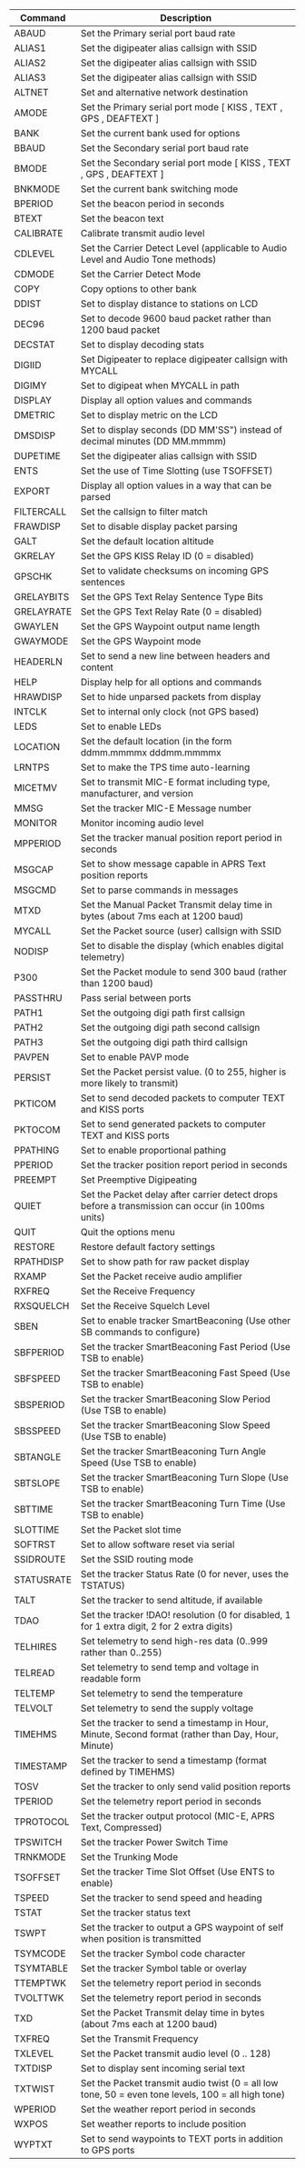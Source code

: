 | Command | Description |
|--- | --- |
|ABAUD|Set the Primary serial port baud rate|
|ALIAS1|Set the digipeater alias callsign with SSID|
|ALIAS2|Set the digipeater alias callsign with SSID|
|ALIAS3|Set the digipeater alias callsign with SSID|
|ALTNET|Set and alternative network destination|
|AMODE|Set the Primary serial port mode [ KISS , TEXT , GPS , DEAFTEXT ]|
|BANK|Set the current bank used for options|
|BBAUD|Set the Secondary serial port baud rate|
|BMODE|Set the Secondary serial port mode [ KISS , TEXT , GPS , DEAFTEXT ]|
|BNKMODE|Set the current bank switching mode|
|BPERIOD|Set the beacon period in seconds|
|BTEXT|Set the beacon text|
|CALIBRATE|Calibrate transmit audio level|
|CDLEVEL|Set the Carrier Detect Level (applicable to Audio Level and Audio Tone methods)|
|CDMODE|Set the Carrier Detect Mode|
|COPY|Copy options to other bank|
|DDIST|Set to display distance to stations on LCD|
|DEC96|Set to decode 9600 baud packet rather than 1200 baud packet|
|DECSTAT|Set to display decoding stats|
|DIGIID|Set Digipeater to replace digipeater callsign with MYCALL|
|DIGIMY|Set to digipeat when MYCALL in path|
|DISPLAY|Display all option values and commands|
|DMETRIC|Set to display metric on the LCD|
|DMSDISP|Set to display seconds (DD MM'SS") instead of decimal minutes (DD MM.mmmm)|
|DUPETIME|Set the digipeater alias callsign with SSID|
|ENTS|Set the use of Time Slotting (use TSOFFSET)|
|EXPORT|Display all option values in a way that can be parsed|
|FILTERCALL|Set the callsign to filter match|
|FRAWDISP|Set to disable display packet parsing|
|GALT|Set the default location altitude|
|GKRELAY|Set the GPS KISS Relay ID (0 = disabled)|
|GPSCHK|Set to validate checksums on incoming GPS sentences|
|GRELAYBITS|Set the GPS Text Relay Sentence Type Bits|
|GRELAYRATE|Set the GPS Text Relay Rate (0 = disabled)|
|GWAYLEN|Set the GPS Waypoint output name length|
|GWAYMODE|Set the GPS Waypoint mode|
|HEADERLN|Set to send a new line between headers and content|
|HELP|Display help for all options and commands|
|HRAWDISP|Set to hide unparsed packets from display|
|INTCLK|Set to internal only clock (not GPS based)|
|LEDS|Set to enable LEDs|
|LOCATION|Set the default location (in the form ddmm.mmmmx dddmm.mmmmx|
|LRNTPS|Set to make the TPS time auto-learning|
|MICETMV|Set to transmit MIC-E format including type, manufacturer, and version|
|MMSG|Set the tracker MIC-E Message number|
|MONITOR|Monitor incoming audio level|
|MPPERIOD|Set the tracker manual position report period in seconds|
|MSGCAP|Set to show message capable in APRS Text position reports|
|MSGCMD|Set to parse commands in messages|
|MTXD|Set the Manual Packet Transmit delay time in bytes (about 7ms each at 1200 baud)|
|MYCALL|Set the Packet source (user) callsign with SSID|
|NODISP|Set to disable the display (which enables digital telemetry)|
|P300|Set the Packet module to send 300 baud (rather than 1200 baud)|
|PASSTHRU|Pass serial between ports|
|PATH1|Set the outgoing digi path first callsign|
|PATH2|Set the outgoing digi path second callsign|
|PATH3|Set the outgoing digi path third callsign|
|PAVPEN|Set to enable PAVP mode|
|PERSIST|Set the Packet persist value.  (0 to 255, higher is more likely to transmit)|
|PKTICOM|Set to send decoded packets to computer TEXT and KISS ports|
|PKTOCOM|Set to send generated packets to computer TEXT and KISS ports|
|PPATHING|Set to enable proportional pathing|
|PPERIOD|Set the tracker position report period in seconds|
|PREEMPT|Set Preemptive Digipeating|
|QUIET|Set the Packet delay after carrier detect drops before a transmission can occur (in 100ms units)|
|QUIT|Quit the options menu|
|RESTORE|Restore default factory settings|
|RPATHDISP|Set to show path for raw packet display|
|RXAMP|Set the Packet receive audio amplifier|
|RXFREQ|Set the Receive Frequency|
|RXSQUELCH|Set the Receive Squelch Level|
|SBEN|Set to enable tracker SmartBeaconing (Use other SB commands to configure)|
|SBFPERIOD|Set the tracker SmartBeaconing Fast Period (Use TSB to enable)|
|SBFSPEED|Set the tracker SmartBeaconing Fast Speed (Use TSB to enable)|
|SBSPERIOD|Set the tracker SmartBeaconing Slow Period (Use TSB to enable)|
|SBSSPEED|Set the tracker SmartBeaconing Slow Speed (Use TSB to enable)|
|SBTANGLE|Set the tracker SmartBeaconing Turn Angle Speed (Use TSB to enable)|
|SBTSLOPE|Set the tracker SmartBeaconing Turn Slope (Use TSB to enable)|
|SBTTIME|Set the tracker SmartBeaconing Turn Time (Use TSB to enable)|
|SLOTTIME|Set the Packet slot time|
|SOFTRST|Set to allow software reset via serial|
|SSIDROUTE|Set the SSID routing mode|
|STATUSRATE|Set the tracker Status Rate (0 for never, uses the TSTATUS)|
|TALT|Set the tracker to send altitude, if available|
|TDAO|Set the tracker !DAO! resolution (0 for disabled, 1 for 1 extra digit, 2 for 2 extra digits)|
|TELHIRES|Set telemetry to send high-res data (0..999 rather than 0..255)|
|TELREAD|Set telemetry to send temp and voltage in readable form|
|TELTEMP|Set telemetry to send the temperature|
|TELVOLT|Set telemetry to send the supply voltage|
|TIMEHMS|Set the tracker to send a timestamp in Hour, Minute, Second format (rather than Day, Hour, Minute)|
|TIMESTAMP|Set the tracker to send a timestamp (format defined by TIMEHMS)|
|TOSV|Set the tracker to only send valid position reports|
|TPERIOD|Set the telemetry report period in seconds|
|TPROTOCOL|Set the tracker output protocol (MIC-E, APRS Text, Compressed)|
|TPSWITCH|Set the tracker Power Switch Time|
|TRNKMODE|Set the Trunking Mode|
|TSOFFSET|Set the tracker Time Slot Offset (Use ENTS to enable)|
|TSPEED|Set the tracker to send speed and heading|
|TSTAT|Set the tracker status text|
|TSWPT|Set the tracker to output a GPS waypoint of self when position is transmitted|
|TSYMCODE|Set the tracker Symbol code character|
|TSYMTABLE|Set the tracker Symbol table or overlay|
|TTEMPTWK|Set the telemetry report period in seconds|
|TVOLTTWK|Set the telemetry report period in seconds|
|TXD|Set the Packet Transmit delay time in bytes (about 7ms each at 1200 baud)|
|TXFREQ|Set the Transmit Frequency|
|TXLEVEL|Set the Packet transmit audio level (0 .. 128)|
|TXTDISP|Set to display sent incoming serial text|
|TXTWIST|Set the Packet transmit audio twist (0 = all low tone, 50 = even tone levels, 100 = all high tone)|
|WPERIOD|Set the weather report period in seconds|
|WXPOS|Set weather reports to include position|
|WYPTXT|Set to send waypoints to TEXT ports in addition to GPS ports|